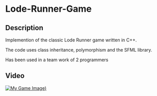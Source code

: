 # Lode-Runner-Game

## Description
Implemention of the classic Lode Runner game written in C++.

The code uses class inheritance, polymorphism and the SFML library.

Has been used in a team work of 2 programmers

## Video

[![My Game Image](https://img.youtube.com/vi/gQL_aeRduKE/0.jpg))](https://www.youtube.com/watch?v=gQL_aeRduKE "My Game Image")




